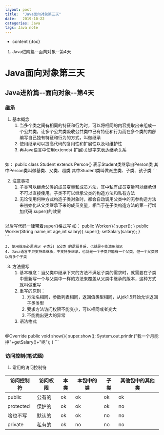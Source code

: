 ```yaml
---
layout: post
title:  "Java面向对象第三天"
date:   2019-10-22
categories: Java
tags: Java note
---
```


* content
{:toc}

1. Java进阶篇--面向对象--第4天











# Java面向对象第三天
## Java进阶篇--面向对象--第4天
### 继承
1. 基本概念
    1. 当多个类之间有相同的特征和行为时，可以将相同的内容提取出来组成一个公共类，让多个公共类吸收公共类中已有特征和行为而在多个类的内部编写自己独有特征和行为的方式，叫做继承
    2. 使用继承可以提高代码的复用性和扩展性以及可维护性
    3. 再Java语言中使用extends(
    扩展)关键字来表达继承关系
    ```
如：
public class Student extends Person{}
表示Student类继承自Person类
其中Person类叫做基类、父类、超类
其中Student类叫做派生类、子类、孩子类
    ```

2. 注意事项
    1. 子类可以继承父类的成员变量和成员方法，其中私有成员变量可以继承但不可以直接使用。子类不可以继承父类的构造方法和私有方法
    2. 无论使用何种方式构造子类对象时，都会自动调用父类中的无参构造方法来初始化从父类继承下来的成员变量，相当于在子类构造方法的第一行增加代码:super()的效果
    ```
以后写代码一律带着super()格式写
如：
public Worker(){
    super();
    }
public Worker(String name,int age,int salary){
    super();
    setSalary(salary);
    }  
    ```

    3. 使用继承必须满足 子类is a父类 的逻辑关系，也就是不能滥用继承
    4. Java语言中只支持单继承，不支持多继承，也就是一个子类只能有一个父类，但一个父类可以有多个子类
3. 方法重写
    1. 基本概念：当父类中继承下来的方法不满足子类的需求时，就需要在子类中重新写一个与父类中一样的方法来覆盖从父类中继承的版本，这种方式就叫做重写
    2. 重写的原则：
        1. 方法名相同，参数列表相同，返回值类型相同，从jdk1.5开始允许返回子类类型
        2. 要求方法访问权限不能变小，可以相同或者变大
        3. 不能抛出更大的异常
    3. 语法格式
    ```
@Override
public void show(){
    super.show();
    System.out.println("我一个月能挣"+getSalary()+"呢");
}
    ```

### 访问控制(笔试题)
1. 常用的访问控制符

访问控制符|访问权限|本类|本包中的类|子类|其他包中的其他类
--|--|--|--|--|--
public|公有的|ok|ok|ok|ok
protected|保护的|ok|ok|ok|no
啥也不写|默认的|ok|ok|no|no
private|私有的|ok|no|no|no






































